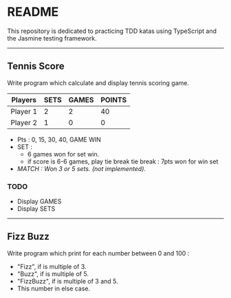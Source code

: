 # README
This repository is dedicated to practicing TDD katas using TypeScript and the Jasmine testing framework.
___
## Tennis Score
Write program which calculate and display tennis scoring game.

| Players  | SETS | GAMES | POINTS |
| -------- | ---- | ----- | ------ |
| Player 1 | 2    | 2     | 40     |
| Player 2 | 1    | 0     | 0      | 

- Pts : 0, 15, 30, 40, GAME WIN
- SET : 
    - 6 games won for set win.
    - if score is 6-6 games, play tie break
        tie break : 7pts won for win set
- *MATCH : Won 3 or 5 sets. (not implemented).*
### TODO
- Display GAMES
- Display SETS
___
## Fizz Buzz
Write program which print for each number between 0 and 100 :
- "Fizz", if is multiple of 3.
- "Buzz", if is multiple of 5.
- "FizzBuzz", if is multiple of 3 and 5.
- This number in else case.